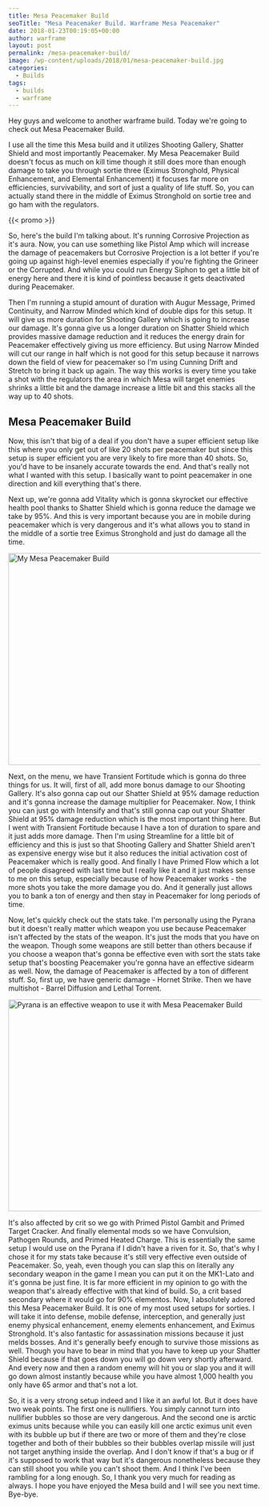 ```yaml
---
title: Mesa Peacemaker Build
seoTitle: "Mesa Peacemaker Build. Warframe Mesa Peacemaker"
date: 2018-01-23T00:19:05+00:00
author: warframe
layout: post
permalink: /mesa-peacemaker-build/
image: /wp-content/uploads/2018/01/mesa-peacemaker-build.jpg
categories:
  - Builds
tags:
  - builds
  - warframe
---
```

Hey guys and welcome to another warframe build. Today we're going to check out Mesa Peacemaker Build.<!--more-->

I use all the time this Mesa build and it utilizes Shooting Gallery, Shatter Shield and most importantly Peacemaker. My Mesa Peacemaker Build doesn't focus as much on kill time though it still does more than enough damage to take you through sortie three (Eximus Stronghold, Physical Enhancement, and Elemental Enhancement) it focuses far more on efficiencies, survivability, and sort of just a quality of life stuff. So, you can actually stand there in the middle of Eximus Stronghold on sortie tree and go ham with the regulators.

{{< promo >}}

So, here's the build I'm talking about. It's running Corrosive Projection as it's aura. Now, you can use something like Pistol Amp which will increase the damage of peacemakers but Corrosive Projection is a lot better if you're going up against high-level enemies especially if you're fighting the Grineer or the Corrupted. And while you could run Energy Siphon to get a little bit of energy here and there it is kind of pointless because it gets deactivated during Peacemaker. 

Then I'm running a stupid amount of duration with Augur Message, Primed Continuity, and Narrow Minded which kind of double dips for this setup. It will give us more duration for Shooting Gallery which is going to increase our damage. It's gonna give us a longer duration on Shatter Shield which provides massive damage reduction and it reduces the energy drain for Peacemaker effectively giving us more efficiency. But using Narrow Minded will cut our range in half which is not good for this setup because it narrows down the field of view for peacemaker so I'm using Cunning Drift and Stretch to bring it back up again. The way this works is every time you take a shot with the regulators the area in which Mesa will target enemies shrinks a little bit and the damage increase a little bit and this stacks all the way up to 40 shots.

## Mesa Peacemaker Build

Now, this isn't that big of a deal if you don't have a super efficient setup like this where you only get out of like 20 shots per peacemaker but since this setup is super efficient you are very likely to fire more than 40 shots. So, you'd have to be insanely accurate towards the end. And that's really not what I wanted with this setup. I basically want to point peacemaker in one direction and kill everything that's there.

Next up, we're gonna add Vitality which is gonna skyrocket our effective health pool thanks to Shatter Shield which is gonna reduce the damage we take by 95%. And this is very important because you are in mobile during peacemaker which is very dangerous and it's what allows you to stand in the middle of a sortie tree Eximus Stronghold and just do damage all the time.

<img src="https://warframeblog.com/wp-content/uploads/2018/01/Screenshot-2018-01-23-00.14.24-1024x576.png" title="Mesa Peacemaker Build" alt="My Mesa Peacemaker Build" width="750" height="422" class="alignnone size-large wp-image-579" srcset="https://warframeblog.com/wp-content/uploads/2018/01/Screenshot-2018-01-23-00.14.24-1024x576.png 1024w, https://warframeblog.com/wp-content/uploads/2018/01/Screenshot-2018-01-23-00.14.24-300x169.png 300w, https://warframeblog.com/wp-content/uploads/2018/01/Screenshot-2018-01-23-00.14.24-768x432.png 768w" sizes="(max-width: 750px) 100vw, 750px" />

Next, on the menu, we have Transient Fortitude which is gonna do three things for us. It will, first of all, add more bonus damage to our Shooting Gallery. It's also gonna cap out our Shatter Shield at 95% damage reduction and it's gonna increase the damage multiplier for Peacemaker. Now, I think you can just go with Intensify and that's still gonna cap out your Shatter Shield at 95% damage reduction which is the most important thing here. But I went with Transient Fortitude because I have a ton of duration to spare and it just adds more damage. Then I'm using Streamline for a little bit of efficiency and this is just so that Shooting Gallery and Shatter Shield aren't as expensive energy wise but it also reduces the initial activation cost of Peacemaker which is really good. And finally I have Primed Flow which a lot of people disagreed with last time but I really like it and it just makes sense to me on this setup, especially because of how Peacemaker works - the more shots you take the more damage you do. And it generally just allows you to bank a ton of energy and then stay in Peacemaker for long periods of time.

Now, let's quickly check out the stats take. I'm personally using the Pyrana but it doesn't really matter which weapon you use because Peacemaker isn't affected by the stats of the weapon. It's just the mods that you have on the weapon. Though some weapons are still better than others because if you choose a weapon that's gonna be effective even with sort the stats take setup that's boosting Peacemaker you're gonna have an effective sidearm as well. Now, the damage of Peacemaker is affected by a ton of different stuff. So, first up, we have generic damage - Hornet Strike. Then we have multishot - Barrel Diffusion and Lethal Torrent.

<img src="https://warframeblog.com/wp-content/uploads/2018/01/Screenshot-2018-01-23-00.14.36-1024x576.png" title="Pyrana Build" alt="Pyrana is an effective weapon to use it with Mesa Peacemaker Build" width="750" height="422" class="alignnone size-large wp-image-580" srcset="https://warframeblog.com/wp-content/uploads/2018/01/Screenshot-2018-01-23-00.14.36-1024x576.png 1024w, https://warframeblog.com/wp-content/uploads/2018/01/Screenshot-2018-01-23-00.14.36-300x169.png 300w, https://warframeblog.com/wp-content/uploads/2018/01/Screenshot-2018-01-23-00.14.36-768x432.png 768w" sizes="(max-width: 750px) 100vw, 750px" />

It's also affected by crit so we go with Primed Pistol Gambit and Primed Target Cracker. And finally elemental mods so we have Convulsion, Pathogen Rounds, and Primed Heated Charge. This is essentially the same setup I would use on the Pyrana if I didn't have a riven for it. So, that's why I chose it for my stats take because it's still very effective even outside of Peacemaker. So, yeah, even though you can slap this on literally any secondary weapon in the game I mean you can put it on the MK1-Lato and it's gonna be just fine. It is far more efficient in my opinion to go with the weapon that's already effective with that kind of build. So, a crit based secondary where it would go for 90% elementos. Now, I absolutely adored this Mesa Peacemaker Build. It is one of my most used setups for sorties. I will take it into defense, mobile defense, interception, and generally just enemy physical enhancement, enemy elements enhancement, and Eximus Stronghold. It's also fantastic for assassination missions because it just melds bosses. And it's generally beefy enough to survive those missions as well. Though you have to bear in mind that you have to keep up your Shatter Shield because if that goes down you will go down very shortly afterward. And every now and then a random enemy will hit you or slap you and it will go down almost instantly because while you have almost 1,000 health you only have 65 armor and that's not a lot.

So, it is a very strong setup indeed and I like it an awful lot. But it does have two weak points. The first one is nullifiers. You simply cannot turn into nullifier bubbles so those are very dangerous. And the second one is arctic eximus units because while you can easily kill one arctic eximus unit even with its bubble up but if there are two or more of them and they're close together and both of their bubbles so their bubbles overlap missile will just not target anything inside the overlap. And I don't know if that's a bug or if it's supposed to work that way but it's dangerous nonetheless because they can still shoot you while you can't shoot them. And I think I've been rambling for a long enough. So, I thank you very much for reading as always. I hope you have enjoyed the Mesa build and I will see you next time. Bye-bye.